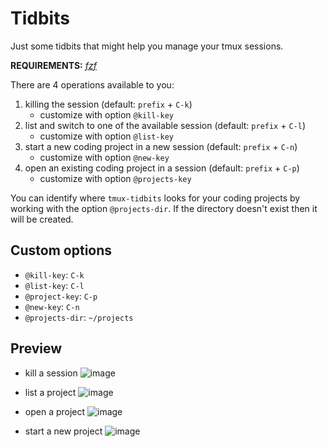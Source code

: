 # Tidbits

Just some tidbits that might help you manage your tmux sessions.

**REQUIREMENTS:** [*fzf*](https://github.com/junegunn/fzf)

There are 4 operations available to you:
1. killing the session (default: `prefix` + `C-k`)
    - customize with option `@kill-key`
2. list and switch to one of the available session (default: `prefix` + `C-l`)
    - customize with option `@list-key`
3. start a new coding project in a new session (default: `prefix` + `C-n`)
    - customize with option `@new-key`
4. open an existing coding project in a session (default: `prefix` + `C-p`)
    - customize with option `@projects-key`

You can identify where `tmux-tidbits` looks for your coding projects
by working with the option `@projects-dir`. If the directory doesn't exist
then it will be created.

## Custom options
- `@kill-key`: `C-k`
- `@list-key`: `C-l`
- `@project-key`: `C-p`
- `@new-key`: `C-n`
- `@projects-dir`: `~/projects`

## Preview
- kill a session
![image](https://user-images.githubusercontent.com/45215137/169681209-95713cb5-f514-494b-b411-52d4b7e34ae2.png)

- list a project
![image](https://user-images.githubusercontent.com/45215137/169681162-893b5180-8fa0-4cdc-bf9d-41cb338483cb.png)

- open a project
![image](https://user-images.githubusercontent.com/45215137/169681121-45750275-98ac-4599-9b3f-84e64a63ad68.png)

- start a new project
![image](https://user-images.githubusercontent.com/45215137/169681236-412ba4da-4af9-4959-951c-24b1e180a496.png)
